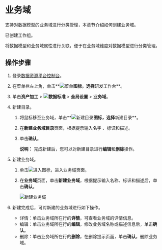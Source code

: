 # 业务域

支持对数据模型的业务域进行分类管理，本章节介绍如何创建业务域。

已创建工作组。

将数据模型和业务域属性进行关联，便于在业务域维度对数据模型进行分类管理。

## 操作步骤

1.  登录[数据资源平台控制台](https://dataq.console.aliyun.com)。

2.  在菜单栏左上角，单击**![菜单](https://static-aliyun-doc.oss-accelerate.aliyuncs.com/assets/img/zh-CN/6504337061/p188771.png)**图标，选择**研发工作台**。

3.  单击**资产加工** \> **![数据标准](https://static-aliyun-doc.oss-accelerate.aliyuncs.com/assets/img/zh-CN/6358100161/p208862.png)** \> **全局设置** \> **业务域**。

4.  新建目录。

    1.  将鼠标移至业务域，单击**![新建目录](https://static-aliyun-doc.oss-accelerate.aliyuncs.com/assets/img/zh-CN/2521067061/p188899.png)**图标，选择**新建目录**。

    2.  在**新建业务域目录**页面，根据提示输入名字 、标识和描述。

    3.  单击**确认**。

        **说明：** 完成新建后，您可以对新建目录进行**编辑**和**删除**操作。

5.  新建业务域。

    1.  单击![进入](https://static-aliyun-doc.oss-accelerate.aliyuncs.com/assets/img/zh-CN/6504337061/p188815.png)图标，进入业务域页面。

    2.  在**业务域**页面，单击**新建业务域**，根据提示输入名称、标识和描述后，单击**确认**。

        ![新建业务域](https://static-aliyun-doc.oss-accelerate.aliyuncs.com/assets/img/zh-CN/4776160161/p213059.png)

6.  新建完成后，可对新建的业务域进行如下操作。

    -   详情：单击业务域所在行的**详情**，可查看业务域的详情信息。
    -   编辑：单击业务域所在行的**编辑**，修改业务域名称或描述信息后，单击**确认**。
    -   删除：单击业务域所在行的**删除**，在删除提示页面，单击**确认**，删除业务域。

